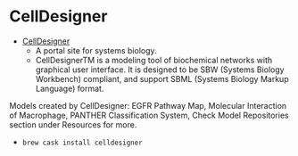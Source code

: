 # CellDesigner
- [CellDesigner](http://systems-biology.org/software/celldesigner/)
  -  A portal site for systems biology.
  - CellDesignerTM is a modeling tool of biochemical networks with graphical user interface. It is designed to be SBW (Systems Biology Workbench) compliant, and support SBML (Systems Biology Markup Language) format.Models created by CellDesigner:EGFR Pathway Map, Molecular Interaction of Macrophage, PANTHER Classification System, Check Model Repositories section under Resources for more.
  - `brew cask install celldesigner`
